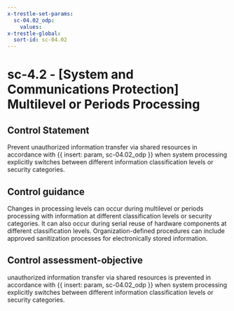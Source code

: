 ```yaml
---
x-trestle-set-params:
  sc-04.02_odp:
    values:
x-trestle-global:
  sort-id: sc-04.02
---
```


# sc-4.2 - \[System and Communications Protection\] Multilevel or Periods Processing

## Control Statement

Prevent unauthorized information transfer via shared resources in accordance with {{ insert: param, sc-04.02_odp }} when system processing explicitly switches between different information classification levels or security categories.

## Control guidance

Changes in processing levels can occur during multilevel or periods processing with information at different classification levels or security categories. It can also occur during serial reuse of hardware components at different classification levels. Organization-defined procedures can include approved sanitization processes for electronically stored information.

## Control assessment-objective

unauthorized information transfer via shared resources is prevented in accordance with {{ insert: param, sc-04.02_odp }} when system processing explicitly switches between different information classification levels or security categories.

